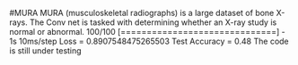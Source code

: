 #MURA
MURA (musculoskeletal radiographs) is a large dataset of bone X-rays. The Conv net is tasked with determining whether an X-ray study is normal or abnormal. 100/100 [==============================] - 1s 10ms/step Loss = 0.8907548475265503 Test Accuracy = 0.48 The code is still under testing
